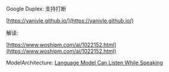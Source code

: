 Google Duplex: 支持打断

[https://yanivle.github.io/](https://yanivle.github.io/)

解读:

[https://www.woshipm.com/ai/1022152.html](https://www.woshipm.com/ai/1022152.html)



ModelArchitecture: [Language Model Can Listen While Speaking](https://arxiv.org/abs/2408.02622)
